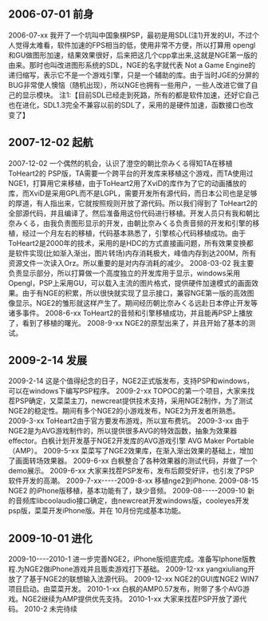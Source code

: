 2006-07-01 前身
-----------------
2006-07-xx 我开了一个坑叫中国象棋PSP，最初是用SDL(注1)开发的UI，不过个人觉得太难看，软件加速的FPS相当的低，使用非常不方便，所以打算用 opengl和GU做图形加速，结果效果很好，后来把这几个cpp拿出来,这就是NGE第一版的由来。那时也叫改进图形系统的SDL，NGE的名字就代表 Not a Game Engine的递归缩写，表示它不是一个游戏引擎，只是一个辅助的库。由于当时JGE的分屏的BUG非常使人懊恼（随机出现），所以NGE也拥有一些用户，一些人改进它做了自己的显示模块。
注1:【目前SDL已经走到死路，所有的都是软件加速，还好它自己也在进化，SDL1.3完全不兼容以前的SDL了，采用的是硬件加速，函数接口也改变了】

2007-12-02 起航
-----------------
2007-12-02 一个偶然的机会，认识了澄空的朝比奈みくる得知TA在移植ToHeart2的 PSP版，TA需要一个跨平台的开发库来移植这个游戏，而TA使用过NGE1，打算用它来移植，由于ToHeart2用了XviD的库作为了它的动画播放的库，而XviD是采用GPL而不是LGPL，需要开发所有源代码，而日本公司也是足够的厚道，有人指出来，它就按照规则开放了源代码。所以我们得到了 ToHeart2的全部源代码，并且编译了。然后准备用这份代码进行移植。开发人员只有我和朝比奈みくる，由我负责图形显示的开发，由朝比奈みくる负责音频的开发和引擎的移植，经过一个月左右的移植，代码基本熟悉了，引擎核心代码移植成功。由于ToHeart2是2000年的技术，采用的是HDC的方式直接画问题，所有效果变换都是软件实现(比如渐入渐出，图片转场)内存消耗极大，峰值内存到达200M，所有资源文件一次读入Orz。所以重要的是对内存消耗的减少。
2008-03-02 我主要负责显示部分，所以打算做一个高度独立的开发库用于显示，windows采用Opengl，PSP上采用GU，可以载入主流的图片格式，提供硬件加速模式的画面效果。由于有NGE的积累，所以很快就实现了显示接口，兼容NGE第一版的高效图像显示。NGE2的雏形就这样产生了。期间经历朝比奈みくる远赴日本停止开发等诸多事件。
2008-6-xx ToHeart2的音频和引擎移植成功，并且能再PSP上播放了，看到了移植的曙光。
2008-9-xx NGE2的原型出来了，并且开始了基本的测试。

2009-2-14 发展
-----------------
2009-2-14 这是个值得纪念的日子，NGE2正式版发布，支持PSP和windows，可以在windows下编写PSP程序。
2009-2-xx TOPOC的第一个项目，大家来找茬PSP确定，又菜菜主刀，newcreat提供技术支持，采用NGE2制作，为了测试NGE2的稳定性。期间有多个NGE2的小游戏发布，NGE2为开发者所熟悉。
2009-3-xx ToHeart2由于官方要发布游戏，所以宣布费坑。
2009-3-xx 由于NGE2是为AVG游戏制作的，所以提供很多AVG的特效函数，抽象为效果器effector。白枫计划开发基于NGE2开发库的AVG游戏引擎 AVG Maker Portable（AMP）。
2009-5-xx 菜菜写了NGE2效果库，在渐入渐出效果的基础上，增加了画面转场效果器。
2009-6-xx 白枫整合了各种效果器的测试代码，并做了一个demo展示。
2009-6-xx 大家来找茬PSP发布，发布后颇受好评，也引发了PSP软件开发的高潮。
2009-7-xx-----2009-8-xx 移植nge2到iPhone.
2009-08-15 NGE2 的iPhone版移植，基本功能有了，缺少音频。
2009-08-----2009-10 新的音频库libcoolaudio接口确定，由newcreat开发windows版，cooleyes开发psp版，菜菜开发iPhone版。并在 10月份完成基本功能。

2009-10-01 进化
-----------------
2009-10----2010-1 进一步完善NGE2，iPhone版彻底完成。准备写Iphone版教程.为NGE2做iPhone游戏并且贩卖游戏打下基础。
2009-12-xx yangxiuliang开放了了基于NGE2的联想输入法源代码。
2009-12-xx NGE2的GUI库NGE2 WIN7项目启动。由菜菜开发。
2010-1-xx 白枫的AMP0.57发布，附带了多个AVG游戏。NGE2继续为AMP提供优先支持。
2010-1-xx 大家来找茬PSP开放了源代码。
2010-2 未完待续
